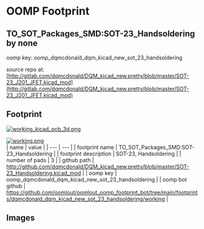 # OOMP Footprint  
## TO_SOT_Packages_SMD:SOT-23_Handsoldering  by none  
  
oomp key: oomp_dqmcdonald_dqm_kicad_new_sot_23_handsoldering  
  
source repo at: [http://gitlab.com/dqmcdonald/DQM_kicad_new.pretty/blob/master/SOT-23_J201_JFET.kicad_mod](http://gitlab.com/dqmcdonald/DQM_kicad_new.pretty/blob/master/SOT-23_J201_JFET.kicad_mod)  
## Footprint  
  
[![working_kicad_pcb_3d.png](working_kicad_pcb_3d_600.png)](working_kicad_pcb_3d.png)  
  
[![working.png](working_600.png)](working.png)  
| name | value | 
| --- | --- | 
| footprint name | TO_SOT_Packages_SMD:SOT-23_Handsoldering | 
| footprint description | SOT-23, Handsoldering | 
| number of pads | 3 | 
| github path | http://github.com/dqmcdonald/DQM_kicad_new.pretty/blob/master/SOT-23_Handsoldering.kicad_mod | 
| oomp key | oomp_dqmcdonald_dqm_kicad_new_sot_23_handsoldering | 
| oomp bot github | https://github.com/oomlout/oomlout_oomp_footprint_bot/tree/main/footprints/dqmcdonald_dqm_kicad_new_sot_23_handsoldering/working | 
## Images  
